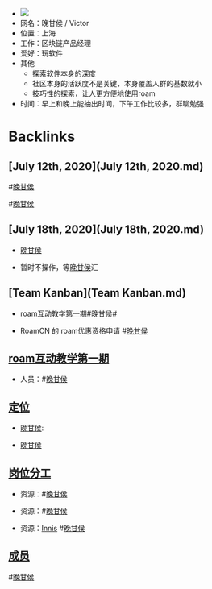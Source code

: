 - ![](https://firebasestorage.googleapis.com/v0/b/firescript-577a2.appspot.com/o/imgs%2Fapp%2Fvictor-wu%2FwOKYKB9wET.png?alt=media&token=9dec8e51-199e-41cb-ae04-b3c3de8f2213)
- 网名：晚甘侯 / Victor
- 位置：上海
- 工作：区块链产品经理
- 爱好：玩软件
- 其他
    - 探索软件本身的深度
    - 社区本身的活跃度不是关键，本身覆盖人群的基数就小
    - 技巧性的探索，让人更方便地使用roam
- 时间：早上和晚上能抽出时间，下午工作比较多，群聊勉强

# Backlinks
## [July 12th, 2020](July 12th, 2020.md)

#[晚甘侯](晚甘侯.md)


#[晚甘侯](晚甘侯.md)

## [July 18th, 2020](July 18th, 2020.md)
- [晚甘侯](晚甘侯.md)

- 暂时不操作，等[晚甘侯](晚甘侯.md)汇

## [Team Kanban](Team Kanban.md)
- [roam互动教学第一期](roam互动教学第一期.md)#[晚甘侯](晚甘侯.md)#

- RoamCN 的 roam优惠资格申请 #[晚甘侯](晚甘侯.md)

## [roam互动教学第一期](roam互动教学第一期.md)
- 人员：#[晚甘侯](晚甘侯.md)

## [定位](定位.md)
- [晚甘侯](晚甘侯.md):

- [晚甘侯](晚甘侯.md)

## [岗位分工](岗位分工.md)
- 资源：#[晚甘侯](晚甘侯.md)

- 资源：#[晚甘侯](晚甘侯.md)

- 资源：[Innis](Innis.md) #[晚甘侯](晚甘侯.md)

## [成员](成员.md)

#[晚甘侯](晚甘侯.md)

